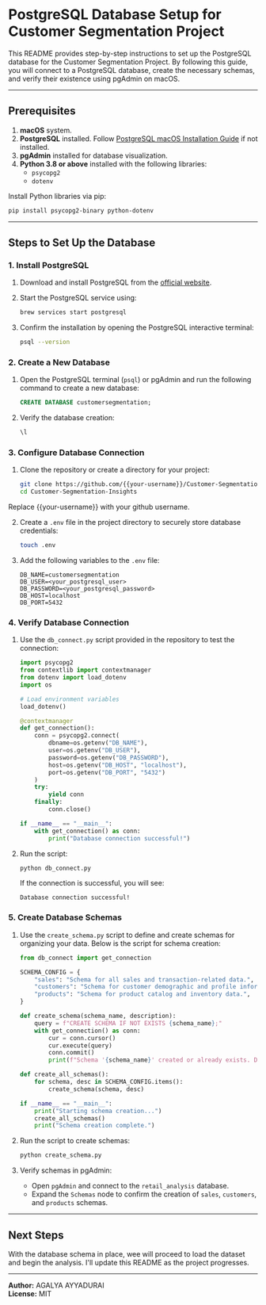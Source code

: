 
# PostgreSQL Database Setup for Customer Segmentation Project

This README provides step-by-step instructions to set up the PostgreSQL database for the Customer Segmentation Project. By following this guide, you will connect to a PostgreSQL database, create the necessary schemas, and verify their existence using pgAdmin on macOS.

---

## Prerequisites

1. **macOS** system.
2. **PostgreSQL** installed. Follow [PostgreSQL macOS Installation Guide](https://www.postgresql.org/download/macosx/) if not installed.
3. **pgAdmin** installed for database visualization.
4. **Python 3.8 or above** installed with the following libraries:
    - `psycopg2`
    - `dotenv`

Install Python libraries via pip:
```bash
pip install psycopg2-binary python-dotenv
```

---

## Steps to Set Up the Database

### 1. Install PostgreSQL
1. Download and install PostgreSQL from the [official website](https://www.postgresql.org/download/macosx/).
2. Start the PostgreSQL service using:
    ```bash
    brew services start postgresql
    ```

3. Confirm the installation by opening the PostgreSQL interactive terminal:
    ```bash
    psql --version
    ```

### 2. Create a New Database
1. Open the PostgreSQL terminal (`psql`) or pgAdmin and run the following command to create a new database:
    ```sql
    CREATE DATABASE customersegmentation;
    ```

2. Verify the database creation:
    ```sql
    \l
    ```

### 3. Configure Database Connection
1. Clone the repository or create a directory for your project:
    ```bash
    git clone https://github.com/{{your-username}}/Customer-Segmentation-Insights.git
    cd Customer-Segmentation-Insights
    ```
Replace {{your-username}} with your github username.

2. Create a `.env` file in the project directory to securely store database credentials:
    ```bash
    touch .env
    ```

3. Add the following variables to the `.env` file:
    ```
    DB_NAME=customersegmentation
    DB_USER=<your_postgresql_user>
    DB_PASSWORD=<your_postgresql_password>
    DB_HOST=localhost
    DB_PORT=5432
    ```

### 4. Verify Database Connection
1. Use the `db_connect.py` script provided in the repository to test the connection:
    ```python
    import psycopg2
    from contextlib import contextmanager
    from dotenv import load_dotenv
    import os

    # Load environment variables
    load_dotenv()

    @contextmanager
    def get_connection():
        conn = psycopg2.connect(
            dbname=os.getenv("DB_NAME"),
            user=os.getenv("DB_USER"),
            password=os.getenv("DB_PASSWORD"),
            host=os.getenv("DB_HOST", "localhost"),
            port=os.getenv("DB_PORT", "5432")
        )
        try:
            yield conn
        finally:
            conn.close()

    if __name__ == "__main__":
        with get_connection() as conn:
            print("Database connection successful!")
    ```

2. Run the script:
    ```bash
    python db_connect.py
    ```

   If the connection is successful, you will see:
   ```
   Database connection successful!
   ```

### 5. Create Database Schemas
1. Use the `create_schema.py` script to define and create schemas for organizing your data. Below is the script for schema creation:
    ```python
    from db_connect import get_connection

    SCHEMA_CONFIG = {
        "sales": "Schema for all sales and transaction-related data.",
        "customers": "Schema for customer demographic and profile information.",
        "products": "Schema for product catalog and inventory data.",
    }

    def create_schema(schema_name, description):
        query = f"CREATE SCHEMA IF NOT EXISTS {schema_name};"
        with get_connection() as conn:
            cur = conn.cursor()
            cur.execute(query)
            conn.commit()
            print(f"Schema '{schema_name}' created or already exists. Description: {description}")

    def create_all_schemas():
        for schema, desc in SCHEMA_CONFIG.items():
            create_schema(schema, desc)

    if __name__ == "__main__":
        print("Starting schema creation...")
        create_all_schemas()
        print("Schema creation complete.")
    ```

2. Run the script to create schemas:
    ```bash
    python create_schema.py
    ```

3. Verify schemas in pgAdmin:
    - Open `pgAdmin` and connect to the `retail_analysis` database.
    - Expand the `Schemas` node to confirm the creation of `sales`, `customers`, and `products` schemas.

---

## Next Steps
With the database schema in place, wee will proceed to load the dataset and begin the analysis. I'll update this README as the project progresses.

---

**Author:** AGALYA AYYADURAI  
**License:** MIT
